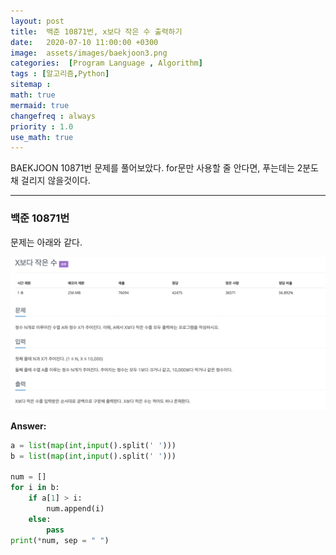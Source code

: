 ```yaml
---
layout: post
title:  백준 10871번, x보다 작은 수 출력하기
date:   2020-07-10 11:00:00 +0300
image:  assets/images/baekjoon3.png
categories:  [Program Language , Algorithm]
tags : [알고리즘,Python]
sitemap :
math: true
mermaid: true
changefreq : always
priority : 1.0
use_math: true
---
```



BAEKJOON 10871번 문제를 풀어보았다. for문만 사용할 줄 안다면, 푸는데는 2분도 채 걸리지 않을것이다.


----------

### 백준 10871번 

문제는 아래와 같다.

<center><img src="../assets/images/baekjoon3.png" ></center>

**Answer:**

```python 
a = list(map(int,input().split(' ')))
b = list(map(int,input().split(' ')))

num = []
for i in b:
    if a[1] > i:
        num.append(i)
    else:
        pass
print(*num, sep = " ")
```

